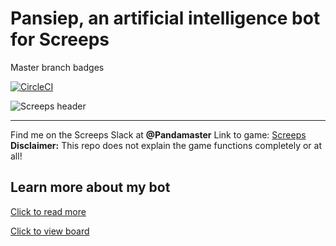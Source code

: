 
# Pansiep, an artificial intelligence bot for Screeps

Master branch badges

[![CircleCI](https://circleci.com/gh/pieterbrandsen/Pansiep.svg?style=svg)](https://circleci.com/gh/pieterbrandsen/Pansiep)

![Screeps header](https://cdn.akamai.steamstatic.com/steam/apps/464350/header.jpg)

---
Find me on the Screeps Slack at **@Pandamaster**
Link to game: [Screeps](https://screeps.com)
**Disclaimer:** This repo does not explain the game functions completely or at all!

## Learn more about my bot

[Click to read more](https://Pansiep.readthedocs.io/)

[Click to view board](https://app.gitkraken.com/glo/board/YB7eUM0RFgBXNrw-)

